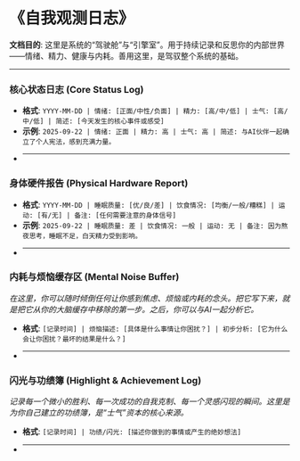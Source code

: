 # 《自我观测日志》

**文档目的**: 这里是系统的“驾驶舱”与“引擎室”。用于持续记录和反思你的内部世界——情绪、精力、健康与内耗。善用这里，是驾驭整个系统的基础。

---

### **核心状态日志 (Core Status Log)**

*   **格式**: `YYYY-MM-DD | 情绪: [正面/中性/负面] | 精力: [高/中/低] | 士气: [高/中/低] | 简述: [今天发生的核心事件或感受]`
*   **示例**: `2025-09-22 | 情绪: 正面 | 精力: 高 | 士气: 高 | 简述: 与AI伙伴一起确立了个人宪法，感到充满力量。`
*   ---

### **身体硬件报告 (Physical Hardware Report)**

*   **格式**: `YYYY-MM-DD | 睡眠质量: [优/良/差] | 饮食情况: [均衡/一般/糟糕] | 运动: [有/无] | 备注: [任何需要注意的身体信号]`
*   **示例**: `2025-09-22 | 睡眠质量: 差 | 饮食情况: 一般 | 运动: 无 | 备注: 因为熬夜思考，睡眠不足，白天精力受到影响。`
*   ---

### **内耗与烦恼缓存区 (Mental Noise Buffer)**

*在这里，你可以随时倾倒任何让你感到焦虑、烦恼或内耗的念头。把它写下来，就是把它从你的大脑缓存中移除的第一步。之后，你可以与AI一起分析它。*

*   **格式**: `[记录时间] | 烦恼描述: [具体是什么事情让你困扰？] | 初步分析: [它为什么会让你困扰？最坏的结果是什么？]`
*   ---

### **闪光与功绩簿 (Highlight & Achievement Log)**

*记录每一个微小的胜利、每一次成功的自我克制、每一个灵感闪现的瞬间。这里是为你自己建立的功绩簿，是“士气”资本的核心来源。*

*   **格式**: `[记录时间] | 功绩/闪光: [描述你做到的事情或产生的绝妙想法]`
*   ---